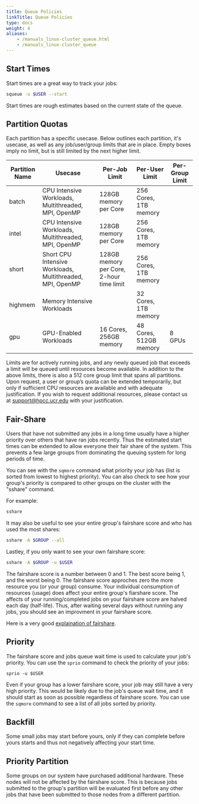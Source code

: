 ```yaml
---
title: Queue Policies
linkTitle: Queue Policies
type: docs
weight: 4
aliases:
    - /manuals_linux-cluster_queue.html
    - /manuals_linux-cluster_queue
---
```


## Start Times
Start times are a great way to track your jobs:
```bash
squeue -u $USER --start
```
Start times are rough estimates based on the current state of the queue.

## Partition Quotas

Each partition has a specific usecase. Below outlines each partition, it's usecase, as well as any job/user/group limits that are in place.
Empty boxes imply no limit, but is still limited by the next higher limit.

| Partition Name 	| Usecase                                                   	| Per-Job Limit                            	| Per-User Limit         	| Per-Group Limit 	|
|----------------	|-----------------------------------------------------------	|------------------------------------------	|------------------------	|-----------------	|
| batch          	| CPU Intensive Workloads, Multithreaded, MPI, OpenMP       	| 128GB memory per Core                    	| 256 Cores, 1TB memory  	|                 	|
| intel          	| CPU Intensive Workloads, Multithreaded, MPI, OpenMP       	| 128GB memory per Core                    	| 256 Cores, 1TB memory  	|                 	|
| short          	| Short CPU Intensive Workloads, Multithreaded, MPI, OpenMP 	| 128GB memory per Core, 2-hour time limit 	| 256 Cores, 1TB memory  	|                 	|
| highmem        	| Memory Intensive Workloads                                	|                                          	| 32 Cores, 1TB memory   	|                 	|
| gpu            	| GPU-Enabled Workloads                                     	| 16 Cores, 256GB memory                   	| 48 Cores, 512GB memory 	| 8 GPUs          	|

Limits are for actively running jobs, and any newly queued job that exceeds a limit will be queued until resources become available. In addition
to the above limits, there is also a 512 core group limit that spans all partitions. Upon request, a user or group’s quota can be extended
temporarily, but only if sufficient CPU resources are available and with adequate justification. If you wish to request additional resources,
please contact us at support@hpcc.ucr.edu with your justification.

## Fair-Share
Users that have not submitted any jobs in a long time usually have a higher priority over others that have ran jobs recently.
Thus the estimated start times can be extended to allow everyone their fair share of the system.
This prevents a few large groups from dominating the queuing system for long periods of time.

You can see with the `sqmore` command what priority your job has (list is sorted from lowest to highest priority).
You can also check to see how your group's priority is compared to other groups on the cluster with the "sshare" command.

For example:
```bash
sshare
```

It may also be useful to see your entire group's fairshare score and who has used the most shares:
```bash
sshare -A $GROUP --all
```

Lastley, if you only want to see your own fairshare score:
```bash
sshare -A $GROUP -u $USER
```

The fairshare score is a number between 0 and 1. The best score being 1, and the worst being 0.
The fairshare score approches zero the more resource you (or your group) consume.
Your individual consumption of resources (usage) does affect your entire group's fiarshare score.
The affects of your running/completed jobs on your fairshare score are halved each day (half-life).
Thus, after waiting several days without running any jobs, you should see an improvment in your fairshare score.

Here is a very good [explaination of fairshare](https://www.rc.fas.harvard.edu/fairshare/).

## Priority
The fairshare score and jobs queue wait time is used to calculate your job's priority.
You can use the `sprio` command to check the priority of your jobs:

```
sprio -u $USER
```

Even if your group has a lower fairshare score, your job may still have a very high priority.
This would be likely due to the job's queue wait time, and it should start as soon as possible regardless of fairshare score.
You can use the `sqmore` command to see a list of all jobs sorted by priority.

## Backfill
Some small jobs may start before yours, only if they can complete before yours starts and thus not negatively affecting your start time.

## Priority Partition
Some groups on our system have purchased additional hardware. These nodes will not be affected by the fairshare score.
This is because jobs submitted to the group's partition will be evaluated first before any other jobs that have been submitted to those nodes from a different partition.
